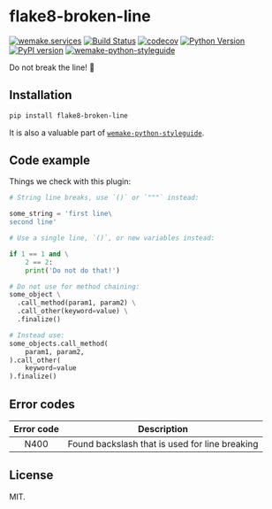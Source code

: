 # flake8-broken-line

[![wemake.services](https://img.shields.io/badge/-wemake.services-green.svg?label=%20&logo=data%3Aimage%2Fpng%3Bbase64%2CiVBORw0KGgoAAAANSUhEUgAAABAAAAAQCAMAAAAoLQ9TAAAABGdBTUEAALGPC%2FxhBQAAAAFzUkdCAK7OHOkAAAAbUExURQAAAAAAAAAAAAAAAAAAAAAAAAAAAAAAAP%2F%2F%2F5TvxDIAAAAIdFJOUwAjRA8xXANAL%2Bv0SAAAADNJREFUGNNjYCAIOJjRBdBFWMkVQeGzcHAwksJnAPPZGOGAASzPzAEHEGVsLExQwE7YswCb7AFZSF3bbAAAAABJRU5ErkJggg%3D%3D)](https://wemake.services)
[![Build Status](https://github.com/wemake-services/flake8-broken-line/workflows/test/badge.svg?branch=master&event=push)](https://github.com/wemake-services/flake8-broken-line/actions?query=workflow%3Atest)
[![codecov](https://codecov.io/gh/wemake-services/flake8-broken-line/branch/master/graph/badge.svg)](https://codecov.io/gh/wemake-services/flake8-broken-line)
[![Python Version](https://img.shields.io/pypi/pyversions/flake8-broken-line.svg)](https://pypi.org/project/flake8-broken-line/)
[![PyPI version](https://badge.fury.io/py/flake8-broken-line.svg)](https://pypi.org/project/flake8-broken-line/) [![wemake-python-styleguide](https://img.shields.io/badge/style-wemake-000000.svg)](https://github.com/wemake-services/wemake-python-styleguide)

Do not break the line! 🚨


## Installation

```bash
pip install flake8-broken-line
```

It is also a valuable part of [`wemake-python-styleguide`](https://github.com/wemake-services/wemake-python-styleguide).


## Code example

Things we check with this plugin:

```python
# String line breaks, use `()` or `"""` instead:

some_string = 'first line\
second line'

# Use a single line, `()`, or new variables instead:

if 1 == 1 and \
    2 == 2:
    print('Do not do that!')

# Do not use for method chaining:
some_object \
  .call_method(param1, param2) \
  .call_other(keyword=value) \
  .finalize()

# Instead use:
some_objects.call_method(
    param1, param2,
).call_other(
    keyword=value
).finalize()

```


## Error codes

| Error code |                   Description                  |
|:----------:|:----------------------------------------------:|
|    N400    | Found backslash that is used for line breaking |


## License

MIT.

